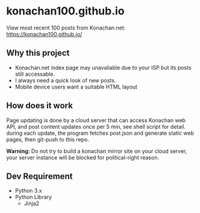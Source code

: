 # konachan100.github.io
View most recent 100 posts from Konachan.net:    https://konachan100.github.io/

## Why this project
- Konachan.net index page may unavaliable due to your ISP but its posts still accessable. 
- I always need a quick look of new posts.
- Mobile device users want a suitable HTML layout

## How does it work
Page updating is done by a cloud server that can access Konachan web API, and post content updates once per 5 min, see shell script for detail. during each update, the program fetches post.json and generate static web pages, then git-push to this repo.

**Warning:** Do not try to build a konachan mirror site on your cloud server, 
your server instance will be blocked for political-right reason.

## Dev Requirement
- Python 3.x
- Python Library
  - Jinja2
